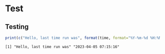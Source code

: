 Test
================

## Testing

``` r
print(c("Hello, last time run was", format(time, format="%Y-%m-%d %H:%M:%S")))
```

    [1] "Hello, last time run was" "2023-04-05 07:15:16"     
